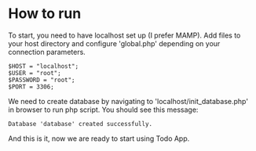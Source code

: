 # How to run
To start, you need to have localhost set up (I prefer MAMP). Add files to your host directory and configure 'global.php' depending on your connection parameters.

```
$HOST = "localhost";
$USER = "root";
$PASSWORD = "root";
$PORT = 3306;
```

We need to create database by navigating to 'localhost/init_database.php' in browser to run php script. You should see this message: 

```
Database 'database' created successfully.
```

And this is it, now we are ready to start using Todo App.
